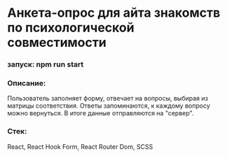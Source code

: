 # Анкета-опрос для айта знакомств по психологической совместимости

### запуск: npm run start

### Описание: 

Пользователь заполняет форму, отвечает на вопросы, выбирая из матрицы соответствия. Ответы запоминаются, к каждому вопросу можно вернуться. В итоге данные отправляются на "сервер".

### Стек: 

React, React Hook Form, React Router Dom, SCSS
